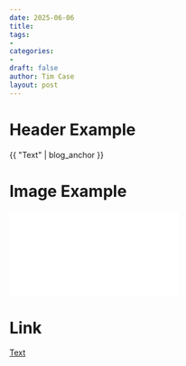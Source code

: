 ```yaml
---
date: 2025-06-06
title: 
tags:
- 
categories:
- 
draft: false
author: Tim Case
layout: post
---
```


# Header Example

{{ "Text" | blog_anchor }}

# Image Example

![Caption](/assets/images/image.ext "Alt Text")

# Link

[Text](https://URL)

